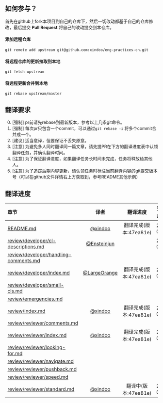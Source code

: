 ## 如何参与？
首先在github上fork本项目到自己的仓库下，然后一切改动都基于自己的仓库修改，最后提交 __Pull Request__ 将自己的改动提交到本仓库。 

#### 添加远程仓库   
`git remote add upstream git@github.com:xindoo/eng-practices-cn.git`
#### 将远程仓库的更新拉取到本地  
`git fetch upstream`  
#### 将远程更新合并到本地
`git rebase upstream/master`  

## 翻译要求  
0. [强制] pr前请先rebase到最新版本，参考以上几条git命令。 
1. [强制] 每次pr只包含一个commit，可以通过`git rebase -i` 将多个commit合并成一个。   
2. [建议] 适当意译，但要保证不丢失原意。
3. [注意] 为避免多人同时翻译同一篇文章，请先提PR在下方的翻译进度表中认领翻译任务，并确认翻译时间。
4. [注意] 为了保证翻译进度，如果翻译任务长时间未完成，任务将释放给其他人。 
5. [注意] 为了追踪后期内容更新，请认领任务时标注当前翻译内容的git提交版本号（可以在github文件详情右上方获取到，参考README其他示例）  

## 翻译进度

| 章节 | 译者 | 翻译进度 | 预计完成时间 |   
| :------------- |:-------------:|:-----:| :-----:|  
| [README.md](README.md) |[@xindoo](https://github.com/xindoo)| 翻译完成(版本:47ea81e) | 2019-09-13 | 
| [review/developer/cl-descriptions.md](review/developer/cl-descriptions.md) | [@Ensteinjun](https://github.com/Ensteinjun) | | 2019-09-17 | 
| [review/developer/handling-comments.md](review/developer/handling-comments.md) |  | |  |    
| [review/developer/index.md](review/developer/index.md) | [@LargeOrange](https://github.com/LargeOrange) | 翻译完成(版本:47ea81e) | 2019-09-16 |    
| [review/developer/small-cls.md](review/developer/small-cls.md) |  | |  |    
| [review/emergencies.md](review/emergencies.md) |  | |  |    
| [review/index.md](review/index.md) |[@xindoo](https://github.com/xindoo) | 翻译完成(版本:47ea81e) | 2019-09-15 |    
| [review/reviewer/comments.md](review/reviewer/comments.md ) |  | |  |  
| [review/reviewer/index.md](review/reviewer/index.md ) | [@xindoo](https://github.com/xindoo) | 翻译完成(版本:47ea81e) |  2019-09-16 |  
| [review/reviewer/looking-for.md](review/reviewer/looking-for.md ) |  | |  |  
| [review/reviewer/navigate.md](review/reviewer/navigate.md ) |  | |  |  
| [review/reviewer/pushback.md](review/reviewer/pushback.md ) |  | |  |  
| [review/reviewer/speed.md](review/reviewer/speed.md ) |  | |  |  
| [review/reviewer/standard.md](review/reviewer/standard.md ) | [@xindoo](https://github.com/xindoo) |  翻译中(版本:47ea81e) | 2019-09-19 |   